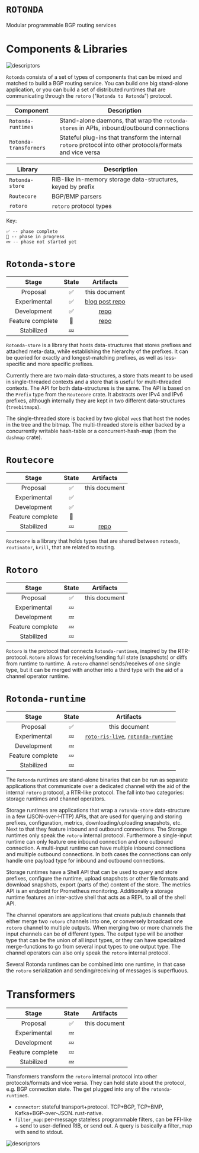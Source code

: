 `ROTONDA`
=========

Modular programmable BGP routing services

Components & Libraries
======================

![descriptors](images/rotonda-components.png)

`Rotonda` consists of a set of types of components that can be mixed and matched to build a BGP routing service. You can build one big stand-alone application, or you can build a set of distributed runtimes that are communicating through the `rotoro` ("`Rotonda to Rotonda`") protocol.

| Component | Description |
|----------|-------------|
| `Rotonda-runtimes`       | Stand-alone daemons, that wrap the `rotonda-stores` in APIs, inbound/outbound connections |
| `Rotonda-transformers`   | Stateful plug-ins that transform the internal `rotoro` protocol into other protocols/formats and vice versa |

| Library | Description |
|---------|-------------|
| `Rotonda-store`         | RIB-like in-memory storage data-structures, keyed by prefix |
| `Routecore`             | BGP/BMP parsers |
| `rotoro`                | `rotoro` protocol types |


Key:

    ✅ -- phase complete
    🦀 -- phase in progress
    💤 -- phase not started yet


`Rotonda-store`
===============

| Stage | State | Artifacts |
|:----:|:----:|:--------:|
| Proposal | ✅ | this document |
| Experimental | ✅ | [blog post repo](https://github.com/NLnetLabs/try-tries-and-trees) |
| Development | ✅ | [repo](https://github.com/NLnetLabs/rotonda-store) |
| Feature complete | 🦀 | [repo](https://github.com/NLnetLabs/rotonda-store) |
| Stabilized | 💤 |  |

`Rotonda-store` is a library that hosts data-structures that stores prefixes and attached meta-data, while establishing the hierarchy of the prefixes. It can be queried for exactly and longest-matching prefixes, as well as less-specific and more specific prefixes.

Currently there are two main data-structures, a store thats meant to be used in single-threaded contexts and a store that is useful for multi-threaded contexts. The API for both data-structures is the same. The API is based on the `Prefix` type from the `Routecore` crate. It abstracts over IPv4 and IPv6 prefixes, although internally they are kept in two different data-structures (`treebitmap`s).

The single-threaded store is backed by two global `vec`s that host the nodes in the tree and the bitmap. The multi-threaded store is either backed by a concurrently writable hash-table or a concurrent-hash-map (from the `dashmap` crate).

`Routecore`
===========

| Stage | State | Artifacts |
|:----:|:----:|:--------:|
| Proposal | ✅ | this document |
| Experimental | ✅ | |
| Development | ✅ |  |
| Feature complete | 🦀 | |
| Stabilized | 💤 |  [repo](https://github.com/NLnetLabs/routecore) |

`Routecore` is a library that holds types that are shared between `rotonda`, `routinator`, `krill`, that are related to routing.


`Rotoro`
========

| Stage | State | Artifacts |
|:----:|:----:|:--------:|
| Proposal | ✅ | this document |
| Experimental | 💤 | |
| Development | 💤 |  |
| Feature complete | 💤 | |
| Stabilized | 💤 | |

`Rotoro` is the protocol that connects `Rotonda-runtime`s, inspired by the RTR-protocol. `Rotoro` allows for receiving/sending full state (snapshots) or diffs from runtime to runtime. A `rotoro` channel sends/receives of one single type, but it can be merged with another into a third type with the aid of a channel operator runtime.

`Rotonda-runtime`
==================

| Stage | State | Artifacts |
|:----:|:----:|:--------:|
| Proposal | ✅ | this document |
| Experimental | 💤 | [`roto-ris-live`](https://github.com/NLnetLabs/roto-ris-live), [`rotonda-runtime`](https://github.com/NLnetLabs/rotonda-runtime) |
| Development | 💤  | |
| Feature complete | 💤 | |
| Stabilized | 💤 |  |

The `Rotonda` runtimes are stand-alone binaries that can be run as separate applications that communicate over a dedicated channel with the aid of the internal `rotoro` protocol, a RTR-like protocol. The fall into two categories: storage runtimes and channel operators.

Storage runtimes are applications that wrap a `rotonda-store` data-structure in a few (JSON-over-HTTP) APIs, that are used for querying and storing prefixes, configuration, metrics, downloading/uploading snapshots, etc. Next to that they feature inbound and outbound connections. The Storage runtimes only speak the `rotoro` internal protocol. Furthermore a single-input runtime can only feature one inbound connection and one outbound connection. A multi-input runtime can have multiple inbound connections and multiple outbound connections. In both cases the connections can only handle one payload type for inbound and outbound connections.

Storage runtimes have a Shell API that can be used to query and store prefixes, configure the runtime, upload snapshots or other file formats and download snapshots, export (parts of the) content of the store. The metrics API is an endpoint for Prometheus monitoring. Additionally a storage runtime features an inter-active shell that acts as a REPL to all of the shell API.

The channel operators are applications that create pub/sub channels that either merge two `rotoro` channels into one, or conversely broadcast one `rotoro` channel to multiple outputs.
When merging two or more channels the input channels can be of different types. The output type will be another type that can be the union of all input types, or they can have specialized merge-functions to go from several input types to one output type. The channel operators can also only speak the `rotoro` internal protocol.

Several Rotonda runtimes can be combined into one runtime, in that case the `rotoro` serialization and sending/receiving of messages is superfluous.

Transformers
============

| Stage | State | Artifacts |
|:----:|:----:|:--------:|
| Proposal | ✅ | this document |
| Experimental | 💤 | |
| Development | 💤 | |
| Feature complete | 💤 | |
| Stabilized | 💤 |  |

Transformers transform the `rotoro` internal protocol into other protocols/formats and vice versa. They can hold state about the protocol, e.g. BGP connection state. The get plugged into any of the `rotonda-runtime`s.

- `connector`: stateful transport+protocol. TCP+BGP, TCP+BMP, Kafka+BGP-over-JSON. rust-native.
- `filter_map`: per-message stateless programmable filters, can be FFI-like + send to user-defined RIB, or send out. A query is basically a filter_map with send to stdout.

![descriptors](images/rotonda-examples.png)

